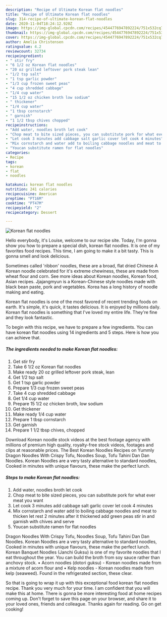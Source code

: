 ```yaml
---
description: "Recipe of Ultimate Korean flat noodles"
title: "Recipe of Ultimate Korean flat noodles"
slug: 314-recipe-of-ultimate-korean-flat-noodles
date: 2020-11-04T18:24:12.920Z
image: https://img-global.cpcdn.com/recipes/4544776947892224/751x532cq70/korean-flat-noodles-recipe-main-photo.jpg
thumbnail: https://img-global.cpcdn.com/recipes/4544776947892224/751x532cq70/korean-flat-noodles-recipe-main-photo.jpg
cover: https://img-global.cpcdn.com/recipes/4544776947892224/751x532cq70/korean-flat-noodles-recipe-main-photo.jpg
author: Amelia Christensen
ratingvalue: 4.2
reviewcount: 32734
recipeingredient:
- " stir fry"
- "6 1/2 oz Korean flat noodles"
- "20 oz grilled leftover pork steak lean"
- "1/2 tsp salt"
- "1 tsp garlic powder"
- "1/3 cup frozen sweet peas"
- "4 cup shredded cabbage"
- "1/4 cup water"
- "15 1/2 oz chicken broth low sodium"
- " thickener"
- "1/4 cup water"
- "1 tbsp cornstarch"
- " garnish"
- "1 1/2 tbsp chives chopped"
recipeinstructions:
- "Add water, noodles broth let cook"
- "Chop meat to bite sized pieces, you can substitute pork for what ever meat you want"
- "Let cook 3 minutes add cabbage salt garlic cover let cook 4 minutes"
- "Mix cornstarch and water add to boiling cabbage noodles and meat to thicken let rest 2 minutes after it thickened add green peas stir in and garnish with chives and serve"
- "Youcan substitute ramen for flat noodles"
categories:
- Recipe
tags:
- korean
- flat
- noodles

katakunci: korean flat noodles 
nutrition: 241 calories
recipecuisine: American
preptime: "PT16M"
cooktime: "PT47M"
recipeyield: "2"
recipecategory: Dessert

---
```



![Korean flat noodles](https://img-global.cpcdn.com/recipes/4544776947892224/751x532cq70/korean-flat-noodles-recipe-main-photo.jpg)

Hello everybody, it's Louise, welcome to our recipe site. Today, I'm gonna show you how to prepare a special dish, korean flat noodles. It is one of my favorites food recipes. This time, I am going to make it a bit tasty. This is gonna smell and look delicious.

Sometimes called &#39;ribbon&#39; noodles, these are a broad, flat dried Chinese A Korean noodle celebrated for it&#39;s extreme chewiness, these are made from wheat flour and corn. See more ideas about Korean noodles, Korean food, Asian recipes. Jjajangmyun is a Korean-Chinese style noodles made with black bean paste, pork and vegetables. Korea has a long history of noodle making and eating.

Korean flat noodles is one of the most favored of recent trending foods on earth. It's simple, it's quick, it tastes delicious. It is enjoyed by millions daily. Korean flat noodles is something that I've loved my entire life. They're fine and they look fantastic.


To begin with this recipe, we have to prepare a few ingredients. You can have korean flat noodles using 14 ingredients and 5 steps. Here is how you can achieve that.

<!--inarticleads1-->

##### The ingredients needed to make Korean flat noodles:

1. Get  stir fry
1. Take 6 1/2 oz Korean flat noodles
1. Make ready 20 oz grilled leftover pork steak, lean
1. Get 1/2 tsp salt
1. Get 1 tsp garlic powder
1. Prepare 1/3 cup frozen sweet peas
1. Take 4 cup shredded cabbage
1. Get 1/4 cup water
1. Prepare 15 1/2 oz chicken broth, low sodium
1. Get  thickener
1. Make ready 1/4 cup water
1. Prepare 1 tbsp cornstarch
1. Get  garnish
1. Prepare 1 1/2 tbsp chives, chopped


Download Korean noodle stock videos at the best footage agency with millions of premium high quality, royalty-free stock videos, footages and clips at reasonable prices. The Best Korean Noodles Recipes on Yummly Dragon Noodles With Crispy Tofu, Noodles Soup, Tofu Tahini Dan Dan Noodles. Korean Noodles are a very tasty alternative to standard noodles, Cooked in minutes with unique flavours, these make the perfect lunch. 

<!--inarticleads2-->

##### Steps to make Korean flat noodles:

1. Add water, noodles broth let cook
1. Chop meat to bite sized pieces, you can substitute pork for what ever meat you want
1. Let cook 3 minutes add cabbage salt garlic cover let cook 4 minutes
1. Mix cornstarch and water add to boiling cabbage noodles and meat to thicken let rest 2 minutes after it thickened add green peas stir in and garnish with chives and serve
1. Youcan substitute ramen for flat noodles


Dragon Noodles With Crispy Tofu, Noodles Soup, Tofu Tahini Dan Dan Noodles. Korean Noodles are a very tasty alternative to standard noodles, Cooked in minutes with unique flavours, these make the perfect lunch. Korean Banquet Noodles (Janchi Guksu) is one of my favorite noodles that I eat throughout the year. You can build the broth from soy sauce rather than anchovy stock. • Acorn noodles (dotori guksu) - Korean noodles made from a mixture of acorn flour and • Kelp noodles - Korean noodles made from kelp (seaweed). Found in the refrigerated section, these clear. 

So that is going to wrap it up with this exceptional food korean flat noodles recipe. Thank you very much for your time. I am confident that you will make this at home. There is gonna be more interesting food at home recipes coming up. Don't forget to save this page on your browser, and share it to your loved ones, friends and colleague. Thanks again for reading. Go on get cooking!

